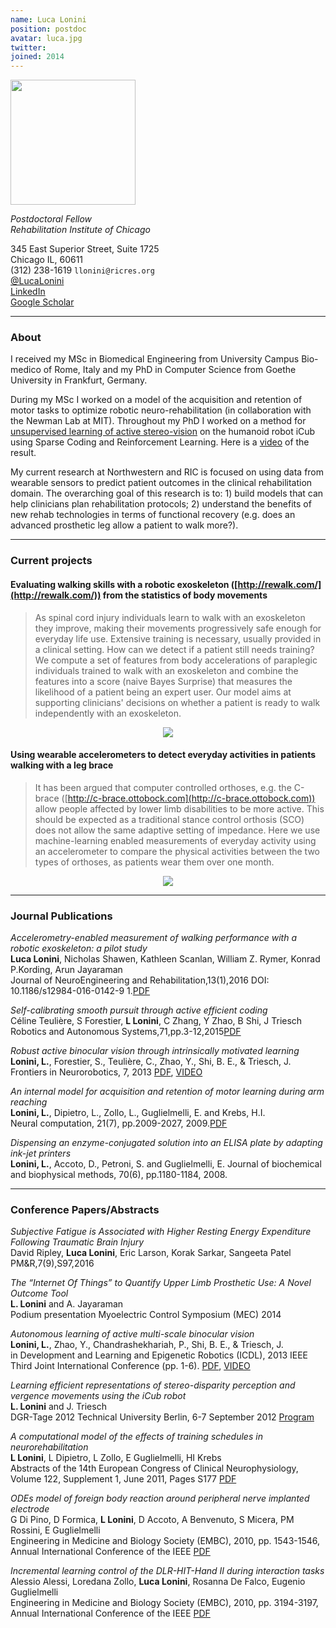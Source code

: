 ```yaml
---
name: Luca Lonini
position: postdoc
avatar: luca.jpg
twitter:
joined: 2014
---
```


<img width="200" src="{{site.baseurl}}/images/people/{{page.avatar}}" data-action="zoom">

_Postdoctoral Fellow_<br>
_Rehabilitation Institute of Chicago_

345 East Superior Street, Suite 1725<br>
Chicago IL, 60611<br>
<i class="fa fa-mobile"></i> (312) 238-1619
<i class="fa fa-envelope-o"></i> `llonini@ricres.org`<br>
<i class="fa fa-twitter"></i> [@LucaLonini](https://twitter.com/LucaLonini)<br>
[<i class="fa fa-linkedin-square"></i> LinkedIn](https://www.linkedin.com/in/lucalonini)<br>
[<i class="fa fa-google"></i> Google Scholar](https://scholar.google.it/citations?user=xxDk3-EAAAAJ&hl=en)

<hr>

### About

I received my MSc in Biomedical Engineering from University Campus Bio-medico of Rome, Italy and my PhD in Computer Science from Goethe University in Frankfurt, Germany.

During my MSc I worked on a model of the acquisition and retention of motor tasks to optimize robotic neuro-rehabilitation (in collaboration with the Newman Lab at MIT). Throughout my PhD I worked on a method for [unsupervised learning of active stereo-vision](http://www.ncbi.nlm.nih.gov/pmc/articles/PMC3819528/) on the humanoid robot iCub using Sparse Coding and Reinforcement Learning. Here is a [video](https://www.youtube.com/watch?v=BuA6OU2VdhE&feature=youtu.be) of the result.

My current research at Northwestern and RIC is focused on using data from wearable sensors to predict patient outcomes in the clinical rehabilitation domain. The overarching goal of this research is to: 1) build models that can help clinicians plan rehabilitation protocols; 2) understand the benefits of new rehab technologies in terms of functional recovery (e.g. does an advanced prosthetic leg allow a patient to walk more?).

<hr>

### Current projects

#### Evaluating walking skills with a robotic exoskeleton ([http://rewalk.com/](http://rewalk.com/)) from the statistics of body movements

> As spinal cord injury individuals learn to walk with an exoskeleton they improve, making their movements progressively safe enough for everyday life use. Extensive training is necessary, usually provided in a clinical setting. How can we detect if a patient still needs training? We compute a set of features from body accelerations of paraplegic individuals trained to walk with an exoskeleton and combine the features into a score (naive Bayes Surprise) that measures the likelihood of a patient being an expert user. Our model aims at supporting clinicians' decisions on whether a patient is ready to walk independently with an exoskeleton.

<figure><center>
  <img src="{{site.baseurl}}/images/others/RewalkKpage.jpg" data-action="zoom"/>
</center></figure>


#### Using wearable accelerometers to detect everyday activities in patients walking with a leg brace

> It has been argued that computer controlled orthoses, e.g. the C-brace ([http://c-brace.ottobock.com](http://c-brace.ottobock.com)) allow people affected by lower limb disabilities to be more active. This should be expected as a traditional stance control orthosis (SCO) does not allow the same adaptive setting of impedance. Here we use machine-learning enabled measurements of everyday activity using an accelerometer to compare the physical activities between the two types of orthoses, as patients wear them over one month.

<figure><center>
  <img src="{{site.baseurl}}/images/others/CbraceSmall.jpg" data-action="zoom"/>
</center></figure>

<hr>

### Journal Publications

_Accelerometry-enabled measurement of walking performance with a robotic exoskeleton: a pilot study_<br>
**Luca Lonini**, Nicholas Shawen, Kathleen Scanlan, William Z. Rymer, Konrad P.Kording, Arun Jayaraman<br>
Journal of NeuroEngineering and Rehabilitation,13(1),2016
DOI: 10.1186/s12984-016-0142-9 1.[PDF](http://download.springer.com/static/pdf/450/art%253A10.1186%252Fs12984-016-0142-9.pdf?originUrl=http%3A%2F%2Fjneuroengrehab.biomedcentral.com%2Farticle%2F10.1186%2Fs12984-016-0142-9&token2=exp=1462152638~acl=%2Fstatic%2Fpdf%2F450%2Fart%25253A10.1186%25252Fs12984-016-0142-9.pdf*~hmac=989f7a158dab80ecdb2ff30c0955308e8b66302e906fff4f27864772fcd5ee58)

_Self-calibrating smooth pursuit through active efficient coding_<br>
Céline Teulière, S Forestier, **L Lonini**, C Zhang, Y Zhao, B Shi, J Triesch<br>
Robotics and Autonomous Systems,71,pp.3-12,2015[PDF](http://www.sciencedirect.com/science/article/pii/S0921889014002486)

_Robust active binocular vision through intrinsically motivated learning_<br> 
**Lonini, L.**, Forestier, S., Teulière, C., Zhao, Y., Shi, B. E., & Triesch, J.<br>
Frontiers in Neurorobotics, 7, 2013
[PDF](http://journal.frontiersin.org/article/10.3389/fnbot.2013.00020/full), [VIDEO](https://www.youtube.com/watch?v=hcbxzgrYdlo&feature=youtu.be)<br>

_An internal model for acquisition and retention of motor learning during arm reaching_<br>
**Lonini, L.**, Dipietro, L., Zollo, L., Guglielmelli, E. and Krebs, H.I.<br>
Neural computation, 21(7), pp.2009-2027, 2009.[PDF](http://dspace.mit.edu/openaccess-disseminate/1721.1/55996)

_Dispensing an enzyme-conjugated solution into an ELISA plate by adapting ink-jet printers_<br>
**Lonini, L.**, Accoto, D., Petroni, S. and Guglielmelli, E. 
Journal of biochemical and biophysical methods, 70(6), pp.1180-1184, 2008.

<hr>

### Conference Papers/Abstracts

_Subjective Fatigue is Associated with Higher Resting Energy Expenditure Following Traumatic Brain Injury_<br>
David Ripley, **Luca Lonini**, Eric Larson, Korak Sarkar, Sangeeta Patel<br>
PM&R,7(9),S97,2016

_The “Internet Of Things” to Quantify Upper Limb Prosthetic Use: A Novel Outcome Tool_<br>
**L. Lonini** and A. Jayaraman<br>
Podium presentation Myoelectric Control Symposium (MEC) 2014

_Autonomous learning of active multi-scale binocular vision_<br> 
**Lonini, L.**, Zhao, Y., Chandrashekhariah, P., Shi, B. E., & Triesch, J.<br>
in Development and Learning and Epigenetic Robotics (ICDL), 2013 IEEE Third Joint International Conference (pp. 1-6).
[PDF](http://ieeexplore.ieee.org/xpl/articleDetails.jsp?reload=true&arnumber=6652541), [VIDEO](https://www.youtube.com/watch?v=BuA6OU2VdhE&feature=youtu.be)<br>

_Learning efficient representations of stereo-disparity perception and vergence movements using the iCub robot_<br> 
**L. Lonini** and J. Triesch<br>
DGR-Tage 2012 Technical University Berlin, 6-7 September 2012
[Program](http://dgr.robotics.tu-berlin.de/index.php/program)<br>

_A computational model of the effects of training schedules in neurorehabilitation_<br>
**L Lonini**, L Dipietro, L Zollo, E Guglielmelli, HI Krebs<br>
Abstracts of the 14th European Congress of Clinical Neurophysiology, Volume 122, Supplement 1, June 2011, Pages S177
[PDF](http://www.sciencedirect.com/science/article/pii/S1388245711606408)<br>

_ODEs model of foreign body reaction around peripheral nerve implanted electrode_<br> 
G Di Pino, D Formica, **L Lonini**, D Accoto, A Benvenuto, S Micera, PM Rossini, E Guglielmelli<br>
Engineering in Medicine and Biology Society (EMBC), 2010, pp. 1543-1546, Annual International Conference of the IEEE
[PDF](http://ieeexplore.ieee.org/xpl/articleDetails.jsp?arnumber=5626825)<br>

_Incremental learning control of the DLR-HIT-Hand II during interaction tasks_<br> 
Alessio Alessi, Loredana Zollo, **Luca Lonini**, Rosanna De Falco, Eugenio Guglielmelli<br>
Engineering in Medicine and Biology Society (EMBC), 2010, pp. 3194-3197, Annual International Conference of the IEEE
[PDF](http://ieeexplore.ieee.org/xpl/articleDetails.jsp?arnumber=5627411)<br>
